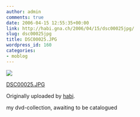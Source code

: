 ```yaml
---
author: admin
comments: true
date: 2006-04-15 12:55:35+00:00
link: http://habi.gna.ch/2006/04/15/dsc00025jpg/
slug: dsc00025jpg
title: DSC00025.JPG
wordpress_id: 160
categories:
- moblog
---
```



 [![](http://static.flickr.com/45/128846202_ee73819ff3_m.jpg)](http://www.flickr.com/photos/habi/128846202/)
   

 
  [DSC00025.JPG](http://www.flickr.com/photos/habi/128846202/)
    

  Originally uploaded by [habi](http://www.flickr.com/people/habi/).
 



my dvd-collection, awaiting to be catalogued
  

